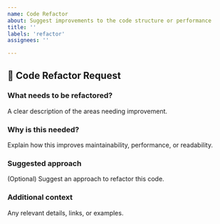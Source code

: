 ```yaml
---
name: Code Refactor
about: Suggest improvements to the code structure or performance
title: ''
labels: 'refactor'
assignees: ''

---
```


## 🔄 Code Refactor Request

### **What needs to be refactored?**
A clear description of the areas needing improvement.

### **Why is this needed?**
Explain how this improves maintainability, performance, or readability.

### **Suggested approach**
(Optional) Suggest an approach to refactor this code.

### **Additional context**
Any relevant details, links, or examples.
